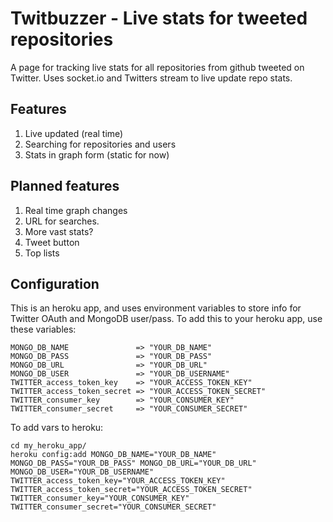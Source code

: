 # Twitbuzzer - Live stats for tweeted repositories

A page for tracking live stats for all repositories from github tweeted on Twitter. 
Uses socket.io and Twitters stream to live update repo stats.

## Features

1. Live updated (real time)
2. Searching for repositories and users
3. Stats in graph form (static for now)


## Planned features
1. Real time graph changes
2. URL for searches. 
3. More vast stats?
4. Tweet button
5. Top lists


## Configuration
This is an heroku app, and uses environment variables to store info for Twitter OAuth and MongoDB user/pass. 
To add this to your heroku app, use these variables:

```
MONGO_DB_NAME               => "YOUR_DB_NAME"
MONGO_DB_PASS               => "YOUR_DB_PASS"
MONGO_DB_URL                => "YOUR_DB_URL"
MONGO_DB_USER               => "YOUR_DB_USERNAME"
TWITTER_access_token_key    => "YOUR_ACCESS_TOKEN_KEY"
TWITTER_access_token_secret => "YOUR_ACCESS_TOKEN_SECRET"
TWITTER_consumer_key        => "YOUR_CONSUMER_KEY"
TWITTER_consumer_secret     => "YOUR_CONSUMER_SECRET"
```

To add vars to heroku:

```
cd my_heroku_app/
heroku config:add MONGO_DB_NAME="YOUR_DB_NAME" MONGO_DB_PASS="YOUR_DB_PASS" MONGO_DB_URL="YOUR_DB_URL" MONGO_DB_USER="YOUR_DB_USERNAME" TWITTER_access_token_key="YOUR_ACCESS_TOKEN_KEY" TWITTER_access_token_secret="YOUR_ACCESS_TOKEN_SECRET" TWITTER_consumer_key="YOUR_CONSUMER_KEY" TWITTER_consumer_secret="YOUR_CONSUMER_SECRET"
```



